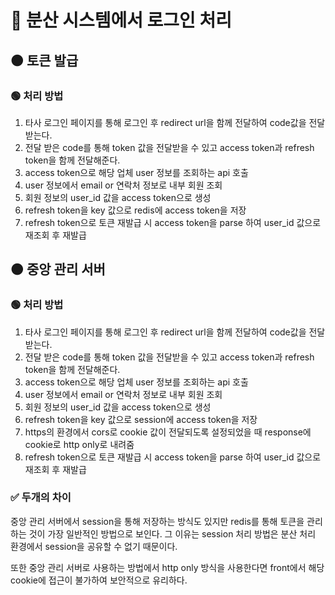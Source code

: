 # 🔴 분산 시스템에서 로그인 처리

## 🟠 토큰 발급

### 🟢 처리 방법

1. 타사 로그인 페이지를 통해 로그인 후 redirect url을 함께 전달하여 code값을 전달 받는다.
2. 전달 받은 code를 통해 token 값을 전달받을 수 있고 access token과 refresh token을 함께 전달해준다.
3. access token으로 해당 업체 user 정보를 조회하는 api 호출
4. user 정보에서 email or 연락처 정보로 내부 회원 조회
5. 회원 정보의 user_id 값을 access token으로 생성
6. refresh token을 key 값으로 redis에 access token을 저장
7. refresh token으로 토큰 재발급 시 access token을 parse 하여 user_id 값으로 재조회 후 재발급

## 🟠 중앙 관리 서버

### 🟢 처리 방법

1. 타사 로그인 페이지를 통해 로그인 후 redirect url을 함께 전달하여 code값을 전달 받는다.
2. 전달 받은 code를 통해 token 값을 전달받을 수 있고 access token과 refresh token을 함께 전달해준다.
3. access token으로 해당 업체 user 정보를 조회하는 api 호출
4. user 정보에서 email or 연락처 정보로 내부 회원 조회
5. 회원 정보의 user_id 값을 access token으로 생성
6. refresh token을 key 값으로 session에 access token을 저장
7. https의 환경에서 cors로 cookie 값이 전달되도록 설정되었을 때 response에 cookie로 http only로 내려줌
7. refresh token으로 토큰 재발급 시 access token을 parse 하여 user_id 값으로 재조회 후 재발급

### ✅ 두개의 차이

중앙 관리 서버에서 session을 통해 저장하는 방식도 있지만 redis를 통해 토큰을 관리하는 것이 가장 일반적인 방법으로 보인다. 그 이유는 session 처리 방법은 분산 처리 환경에서 session을 공유할 수 없기 때문이다.

또한 중앙 관리 서버로 사용하는 방법에서 http only 방식을 사용한다면 front에서 해당 cookie에 접근이 불가하여 보안적으로 유리하다.